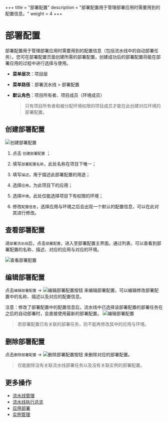 +++
title = "部署配置"
description = "部署配置用于管理部署应用时需要用到的配置信息。"
weight = 4
+++

# 部署配置

部署配置用于管理部署应用时需要用到的配置信息（包括流水线中的自动部署任务）。您可在部署配置页面创建所需的部署配置，创建成功后的部署配置将能在部署应用的过程中进行选择与使用。  


  - **菜单层次**：项目层
  - **菜单路径**：部署流水线 > 部署配置
  - **默认角色**：项目所有者、项目成员（环境成员）
  
    <blockquote class="note">
      只有项目所有者和被分配环境权限的项目成员才能在此创建对应环境的部署配置。
    </blockquote>
    	  
## 创建部署配置
![创建部署配置](/docs/user-guide/deployment-pipeline/pipeline/image/create-deployment-config.jpg)
 
 1. 点击 `创建部署配置` ；  
 
 2. 填写`部署配置名称`，此处名称在项目下唯一；
 
 3. 填写`描述`，用于描述此部署配置的用途；  
 
 4. 选择`应用`，为此项目下的应用；  

 5. 选择`环境`，此处仅能选择项目下有权限的环境； 
 
 6. 修改`配置信息`，选择应用与环境之后会出现一个默认的配置信息，可以在此对其进行修改。
 

## 查看部署配置
 进`部署流水线`后，点击`部署配置`，进入至部署配置主界面。通过列表，可以查看到部署配置的名称、描述、对应的应用与对应的环境。
 
  ![查看部署配置](/docs/user-guide/deployment-pipeline/pipeline/image/deployment-config.jpg)       



## 编辑部署配置
点击`编辑部署配置` → ![编辑部署配置按钮](/docs/user-guide/deployment-pipeline/image/update_env_button.png) 来编辑部署配置，可以编辑修改部署配置中的名称、描述以及对应的配置信息。  

注意：修改了部署配置中的配置信息后，流水线中已选择该部署配置的部署任务在之后的自动部署时，会直接使用最新的部署配置。
![编辑部署配置](/docs/user-guide/deployment-pipeline/pipeline/image/edit-deployment-config.jpg)   

<blockquote  class="warning">若部署配置已有关联的部署任务，则不能再修改其中的应用与环境。
</blockquote>



## 删除部署配置

点击`删除部署配置` → ![删除部署配置按钮](/docs/user-guide/deployment-pipeline/image/del_net_button.png) 来删除对应的部署配置。
<blockquote  class="warning">仅能删除没有关联流水线部署任务以及没有关联实例的部署配置。
</blockquote>



## 更多操作
- [流水线管理](/zh/docs/user-guide/deployment-pipeline/pipeline/pipeline-management)
- [流水线执行总览](/zh/docs/user-guide/deployment-pipeline/pipeline/pipeline-record)
- [应用部署](../application-deployment)
- [实例管理](../instance)






